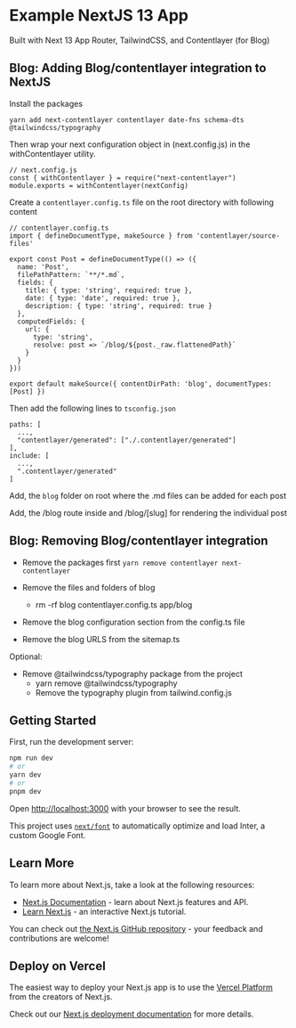 # Example NextJS 13 App

Built with Next 13 App Router, TailwindCSS, and Contentlayer (for Blog)

## Blog: Adding Blog/contentlayer integration to NextJS
Install the packages 
```
yarn add next-contentlayer contentlayer date-fns schema-dts @tailwindcss/typography
```

Then wrap your next configuration object in (next.config.js) in the withContentlayer utility.
```
// next.config.js
const { withContentlayer } = require("next-contentlayer")
module.exports = withContentlayer(nextConfig)
```

Create a `contentlayer.config.ts` file on the root directory with following content
```
// contentlayer.config.ts
import { defineDocumentType, makeSource } from 'contentlayer/source-files'

export const Post = defineDocumentType(() => ({
  name: 'Post',
  filePathPattern: `**/*.md`,
  fields: {
    title: { type: 'string', required: true },
    date: { type: 'date', required: true },
    description: { type: 'string', required: true }
  },
  computedFields: {
    url: {
      type: 'string',
      resolve: post => `/blog/${post._raw.flattenedPath}`
    }
  }
}))

export default makeSource({ contentDirPath: 'blog', documentTypes: [Post] })
```

Then add the following lines to `tsconfig.json`
```
paths: [
  ...,
  "contentlayer/generated": ["./.contentlayer/generated"]
],
include: [
  ...,
  ".contentlayer/generated"
] 
```

Add, the `blog` folder on root where the .md files can be added for each post

Add, the /blog route inside and /blog/[slug] for rendering the individual post


## Blog: Removing Blog/contentlayer integration

- Remove the packages first
  `yarn remove contentlayer next-contentlayer`

- Remove the files and folders of blog

  - rm -rf blog contentlayer.config.ts app/blog

- Remove the blog configuration section from the config.ts file
- Remove the blog URLS from the sitemap.ts

Optional:

- Remove @tailwindcss/typography package from the project
  - yarn remove @tailwindcss/typography
  - Remove the typography plugin from tailwind.config.js

## Getting Started

First, run the development server:

```bash
npm run dev
# or
yarn dev
# or
pnpm dev
```

Open [http://localhost:3000](http://localhost:3000) with your browser to see the result.

This project uses [`next/font`](https://nextjs.org/docs/basic-features/font-optimization) to automatically optimize and load Inter, a custom Google Font.

## Learn More

To learn more about Next.js, take a look at the following resources:

- [Next.js Documentation](https://nextjs.org/docs) - learn about Next.js features and API.
- [Learn Next.js](https://nextjs.org/learn) - an interactive Next.js tutorial.

You can check out [the Next.js GitHub repository](https://github.com/vercel/next.js/) - your feedback and contributions are welcome!

## Deploy on Vercel

The easiest way to deploy your Next.js app is to use the [Vercel Platform](https://vercel.com/new?utm_medium=default-template&filter=next.js&utm_source=create-next-app&utm_campaign=create-next-app-readme) from the creators of Next.js.

Check out our [Next.js deployment documentation](https://nextjs.org/docs/deployment) for more details.
